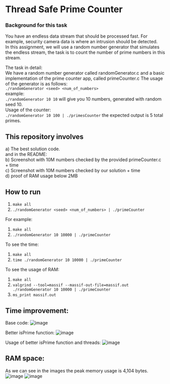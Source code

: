 # Thread Safe Prime Counter

### Background for this task </br>
You have an endless data stream that should be processed fast. For example, security camera data is where an 
intrusion should be detected.</br>
In this assignment, we will use a random number generator that simulates the endless stream, the task is to count the number of prime numbers in this stream.</br>

The task in detail:</br>
We have a random number generator called randomGenerator.c and a basic implementation of the prime counter app, called primeCounter.c
The usage of the generator is as follows:</br>
``` ./randomGenerator <seed> <num_of_numbers> ``` </br>
example: </br>
``` ./randomGenerator 10 10 ``` will give you 10 numbers, generated with random seed 10. </br>
Usage of the counter: </br>
``` ./randomGenerator 10 100 | ./primesCounter ``` the expected output is 5 total primes. </br>

## This repository involves
a) The best solution code. </br>
and in the README: </br>
b) Screenshot with 10M numbers checked by the provided primeCounter.c + time </br>
c) Screenshot with 10M numbers checked by our solution + time </br>
d) proof of RAM usage below 2MB </br>

## How to run
1. ``` make all ```
2. ``` ./randomGenerator <seed> <num_of_numbers> | ./primeCounter ```

For example:
1. ``` make all ```
2. ``` ./randomGenerator 10 10000 | ./primeCounter ```

To see the time:
1. ``` make all ```
2. ``` time ./randomGenerator 10 10000 | ./primeCounter ```

To see the usage of RAM:
1. ``` make all ```
2. ``` valgrind --tool=massif --massif-out-file=massif.out ./randomGenerator 10 10000 | ./primeCounter  ```
3. ``` ms_print massif.out ```
 

## Time improvement:
Base code:
![image](https://github.com/annapinchuk/thread_safe_prime_counter/assets/78349342/400ad7d4-295d-4b78-b362-8dd170faf42e)

Better isPrime function:
![image](https://github.com/annapinchuk/thread_safe_prime_counter/assets/78349342/90164e16-bca2-4856-999b-78e6b5bdcb04)

Usage of better isPrime function and threads:
![image](https://github.com/annapinchuk/thread_safe_prime_counter/assets/78349342/7469aae7-d38b-42b8-96ae-4923b8b236a1)

## RAM space:
As we can see in the images the peak memory usage is 4,104 bytes.
![image](https://github.com/annapinchuk/thread_safe_prime_counter/assets/78349342/c978b7e1-297b-4bf3-8546-e803d4a3b6b1)
![image](https://github.com/annapinchuk/thread_safe_prime_counter/assets/78349342/1347f12c-5579-420b-bd44-be3c875e3a2e)


